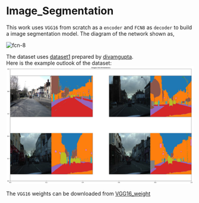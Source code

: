 # Image_Segmentation

This work uses `VGG16` from scratch as a `encoder` and `FCN8` as `decoder` to build a image segmentation model. The diagram of the network shown as,

<img src='https://drive.google.com/uc?export=view&id=1lrqB4YegV8jXWNfyYAaeuFlwXIc54aRP' alt='fcn-8' width="800" height="400">

The dataset uses [dataset1](https://drive.google.com/file/d/0B0d9ZiqAgFkiOHR1NTJhWVJMNEU/view?usp=sharing) prepared by [divamgupta](https://github.com/divamgupta/image-segmentation-keras).<br>
Here is the example outlook of the dataset:
<img src='sample.jpg'>

The `VGG16` weights can be downloaded from [VGG16_weight]("https://github.com/fchollet/deep-learning-models/releases/download/v0.1/vgg16_weights_tf_dim_ordering_tf_kernels_notop.h5")


